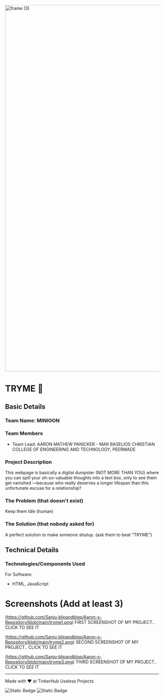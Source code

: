 <img width="3188" height="1202" alt="frame (3)" src="https://github.com/user-attachments/assets/517ad8e9-ad22-457d-9538-a9e62d137cd7" />


# TRYME 🎯


## Basic Details
### Team Name: MINIOON


### Team Members
- Team Lead: AARON MATHEW PANICKER - MAR BASELIOS CHRISTIAN COLLEGE OF ENGINEERING AND TECHNOLOGY, PEERMADE

### Project Description
This webpage is basically a digital dumpster (NOT  MORE THAN YOU) where you can spill your oh-so-valuable thoughts into a text box,
only to see them get vanished —because who really deserves a longer lifespan than this unfortunate excuse for a relationship? 

### The Problem (that doesn't exist)
Keep them Idle (human)

### The Solution (that nobody asked for)
A perfect solution to make someone shutup. (ask them to beat "TRYME")

## Technical Details
### Technologies/Components Used
For Software:
- HTML, JavaScript

# Screenshots (Add at least 3)
(https://github.com/Sanju-blipandblop/Aaron-s-Repository/blob/main/tryme1.png)
FIRST SCREENSHOT OF MY PROJECT.. CLICK TO SEE IT

(https://github.com/Sanju-blipandblop/Aaron-s-Repository/blob/main/tryme2.png)
SECOND SCREENSHOT OF MY PROJECT.. CLICK TO SEE IT

(https://github.com/Sanju-blipandblop/Aaron-s-Repository/blob/main/tryme3.png)
THIRD SCREENSHOT OF MY PROJECT.. CLICK TO SEE IT


---
Made with ❤️ at TinkerHub Useless Projects 

![Static Badge](https://img.shields.io/badge/TinkerHub-24?color=%23000000&link=https%3A%2F%2Fwww.tinkerhub.org%2F)
![Static Badge](https://img.shields.io/badge/UselessProjects--25-25?link=https%3A%2F%2Fwww.tinkerhub.org%2Fevents%2FQ2Q1TQKX6Q%2FUseless%2520Projects)

